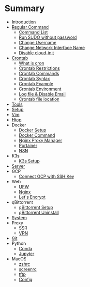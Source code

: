 # Summary

* [Introduction](README.md)
* [Regular Command](./Common/README.md)
    * [Command List](./Common/CommandList.md)
    * [Run SUDO without password](./Common/Sudo.md)
    * [Change Username](./Common/ChangeUsername.md)
    * [Change Network Interface Name](./Common/ChangeNetworkInterfaceName.md)
    * [Disable cloud-init](./Common/DisableCloudInit.md)
* [Crontab](./Crontab/README.md)
    * [What is cron](./Crontab/what_is_cron.md)
    * [Crontab Restrictions](./Crontab/restrictions.md)
    * [Crontab Commands](./Crontab/commands.md)
    * [Crontab Syntax](./Crontab/syntax.md)
    * [Crontab Example](./Crontab/example.md)
    * [Crontab Environment](./Crontab/environment.md)
    * [Log file & Disable Email](./Crontab/log_file_and_disable_email.md)
    * [Crontab file location](./Crontab/file_location.md)
* [Tools](./Tools/README.md)
* [Setup](./Setup/README.md)
* [Vim](./Vim/README.md)
* [Htop](./Htop/README.md)
* Docker
    * [Docker Setup](./Docker/setup.md)
    * [Docker Command](./Docker/command.md)
    * [Nginx Proxy Manager](./Docker/nginx-proxy-manager.md)
    * [Portainer](./Docker/portainer.md)
    * [N8N](./Docker/n8n.md)
* K3s
    * [K3s Setup](./K3s/Setup.md)
* [Server](./Server/README.md)
* GCP
    * [Connect GCP with SSH Key](./GCP/SSH.md)
* Web
    * [UFW](./Web/UFW.md)
    * [Nginx](./Web/Nginx.md)
    * [Let's Encrypt](./Web/LetsEncrypt.md)
* qBittorrent
    * [qBittorrent Setup](./qBittorrent/Setup.md)
    * [qBittorrent Uninstall](./qBittorrent/Uninstall.md)
* [System](./System/README.md)
* Proxy
    * [SSR](./Proxy/SSR.md)
    * [VPN](./Proxy/VPN.md)
* [Git](./Git/README.md)
* Python
    * [Conda](./Python/Conda.md)
    * [Jupyter](./Python/Jupyter.md)
* MacOS
    * [zshrc](./MacOS/zshrc.md)
    * [screenrc](./MacOS/screenrc.md)
    * [tftp](./MacOS/tftp.md)
    * [Config](./MacOS/Config.md)

